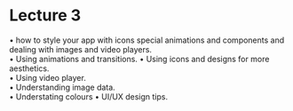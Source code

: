 # Lecture 3

• how to style your app with icons special animations and components and dealing with images and video players.  
• Using animations and transitions.
• Using icons and designs for more aesthetics.  
• Using video player.  
• Understanding image data.  
• Understating colours
• UI/UX design tips.  
